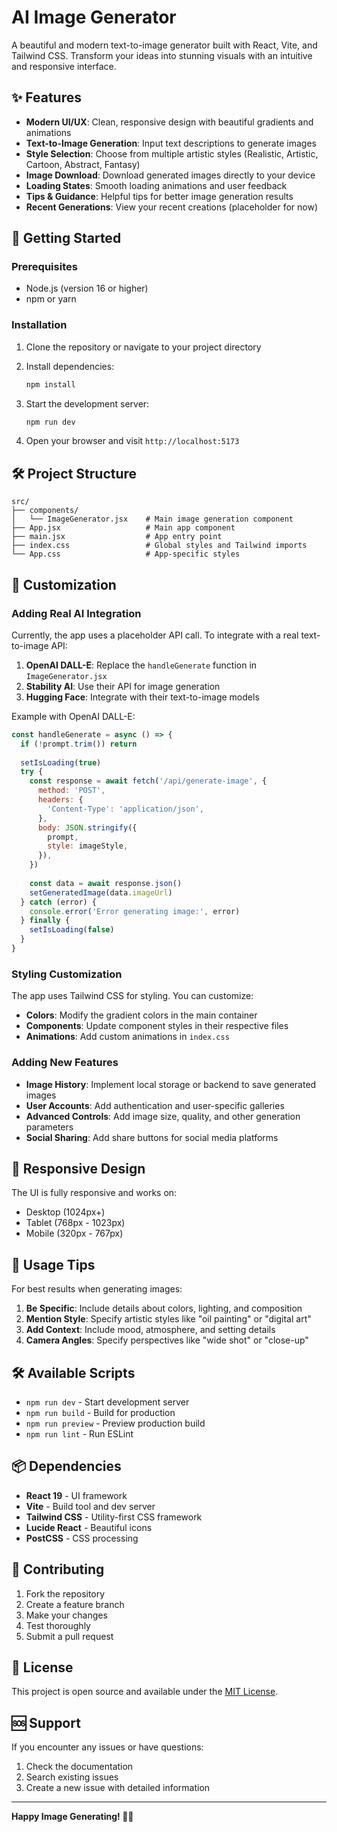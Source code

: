 # AI Image Generator

A beautiful and modern text-to-image generator built with React, Vite, and Tailwind CSS. Transform your ideas into stunning visuals with an intuitive and responsive interface.

## ✨ Features

- **Modern UI/UX**: Clean, responsive design with beautiful gradients and animations
- **Text-to-Image Generation**: Input text descriptions to generate images
- **Style Selection**: Choose from multiple artistic styles (Realistic, Artistic, Cartoon, Abstract, Fantasy)
- **Image Download**: Download generated images directly to your device
- **Loading States**: Smooth loading animations and user feedback
- **Tips & Guidance**: Helpful tips for better image generation results
- **Recent Generations**: View your recent creations (placeholder for now)

## 🚀 Getting Started

### Prerequisites

- Node.js (version 16 or higher)
- npm or yarn

### Installation

1. Clone the repository or navigate to your project directory
2. Install dependencies:
   ```bash
   npm install
   ```

3. Start the development server:
   ```bash
   npm run dev
   ```

4. Open your browser and visit `http://localhost:5173`

## 🛠️ Project Structure

```
src/
├── components/
│   └── ImageGenerator.jsx    # Main image generation component
├── App.jsx                   # Main app component
├── main.jsx                  # App entry point
├── index.css                 # Global styles and Tailwind imports
└── App.css                   # App-specific styles
```

## 🎨 Customization

### Adding Real AI Integration

Currently, the app uses a placeholder API call. To integrate with a real text-to-image API:

1. **OpenAI DALL-E**: Replace the `handleGenerate` function in `ImageGenerator.jsx`
2. **Stability AI**: Use their API for image generation
3. **Hugging Face**: Integrate with their text-to-image models

Example with OpenAI DALL-E:
```javascript
const handleGenerate = async () => {
  if (!prompt.trim()) return
  
  setIsLoading(true)
  try {
    const response = await fetch('/api/generate-image', {
      method: 'POST',
      headers: {
        'Content-Type': 'application/json',
      },
      body: JSON.stringify({
        prompt,
        style: imageStyle,
      }),
    })
    
    const data = await response.json()
    setGeneratedImage(data.imageUrl)
  } catch (error) {
    console.error('Error generating image:', error)
  } finally {
    setIsLoading(false)
  }
}
```

### Styling Customization

The app uses Tailwind CSS for styling. You can customize:

- **Colors**: Modify the gradient colors in the main container
- **Components**: Update component styles in their respective files
- **Animations**: Add custom animations in `index.css`

### Adding New Features

- **Image History**: Implement local storage or backend to save generated images
- **User Accounts**: Add authentication and user-specific galleries
- **Advanced Controls**: Add image size, quality, and other generation parameters
- **Social Sharing**: Add share buttons for social media platforms

## 📱 Responsive Design

The UI is fully responsive and works on:
- Desktop (1024px+)
- Tablet (768px - 1023px)
- Mobile (320px - 767px)

## 🎯 Usage Tips

For best results when generating images:

1. **Be Specific**: Include details about colors, lighting, and composition
2. **Mention Style**: Specify artistic styles like "oil painting" or "digital art"
3. **Add Context**: Include mood, atmosphere, and setting details
4. **Camera Angles**: Specify perspectives like "wide shot" or "close-up"

## 🛠️ Available Scripts

- `npm run dev` - Start development server
- `npm run build` - Build for production
- `npm run preview` - Preview production build
- `npm run lint` - Run ESLint

## 📦 Dependencies

- **React 19** - UI framework
- **Vite** - Build tool and dev server
- **Tailwind CSS** - Utility-first CSS framework
- **Lucide React** - Beautiful icons
- **PostCSS** - CSS processing

## 🤝 Contributing

1. Fork the repository
2. Create a feature branch
3. Make your changes
4. Test thoroughly
5. Submit a pull request

## 📄 License

This project is open source and available under the [MIT License](LICENSE).

## 🆘 Support

If you encounter any issues or have questions:

1. Check the documentation
2. Search existing issues
3. Create a new issue with detailed information

---

**Happy Image Generating! 🎨✨** 